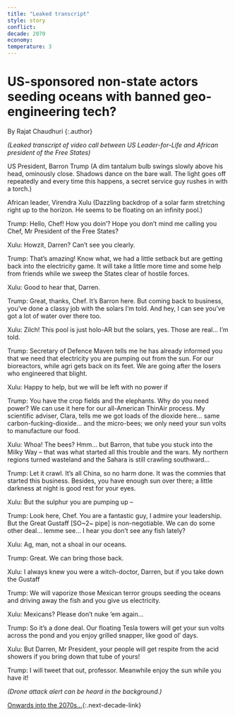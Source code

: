 ```yaml
---
title: "Leaked transcript"
style: story
conflict: 
decade: 2070
economy: 
temperature: 3
---
```


# US-sponsored non-state actors seeding oceans with banned geo-engineering tech?

By Rajat Chaudhuri
{:.author}

*(Leaked transcript of video call between US Leader-for-Life and African president of the Free States)*

US President, Barron Trump (A dim tantalum bulb swings slowly above his head, ominously close. Shadows dance on the bare wall. The light goes off repeatedly and every time this happens, a secret service guy rushes in with a torch.)

African leader, Virendra Xulu (Dazzling backdrop of a solar farm stretching right up to the horizon. He seems to be floating on an infinity pool.)

Trump: Hello, Chef! How you doin’? Hope you don’t mind me calling you Chef, Mr President of the Free States?

Xulu: Howzit, Darren? Can’t see you clearly.

Trump: That’s amazing! Know what, we had a little setback but are getting back into the electricity game. It will take a little more time and some help from friends while we sweep the States clear of hostile forces.

Xulu: Good to hear that, Darren.

Trump: Great, thanks, Chef. It’s Barron here. But coming back to business, you’ve done a classy job with the solars I’m told. And hey, I can see you’ve got a lot of water over there too.

Xulu: Zilch! This pool is just holo-AR but the solars, yes. Those are real… I’m told.

Trump: Secretary of Defence Maven tells me he has already informed you that we need that electricity you are pumping out from the sun. For our bioreactors, while agri gets back on its feet. We are going after the losers who engineered that blight.

Xulu: Happy to help, but we will be left with no power if

Trump: You have the crop fields and the elephants. Why do you need power? We can use it here for our all-American ThinAir process. My scientific adviser, Clara, tells me we got loads of the dioxide here… same carbon-fucking-dioxide… and the micro-bees; we only need your sun volts to manufacture our food.

Xulu: Whoa! The bees? Hmm… but Barron, that tube you stuck into the Milky Way – that was what started all this trouble and the wars. My northern regions turned wasteland and the Sahara is still crawling southward…

Trump: Let it crawl. It’s all China, so no harm done. It was the commies that started this business. Besides, you have enough sun over there; a little darkness at night is good rest for your eyes.

Xulu: But the sulphur you are pumping up –

Trump: Look here, Chef. You are a fantastic guy, I admire your leadership. But the Great Gustaff [SO~2~ pipe] is non-negotiable. We can do some other deal… lemme see… I hear you don’t see any fish lately?

Xulu: Ag, man, not a shoal in our oceans.

Trump: Great. We can bring those back.

Xulu: I always knew you were a witch-doctor, Darren, but if you take down the Gustaff

Trump: We will vaporize those Mexican terror groups seeding the oceans and driving away the fish and you give us electricity.

Xulu: Mexicans? Please don’t nuke ’em again…

Trump: So it’s a done deal. Our floating Tesla towers will get your sun volts across the pond and you enjoy grilled snapper, like good ol’ days.

Xulu: But Darren, Mr President, your people will get respite from the acid showers if you bring down that tube of yours!

Trump: I will tweet that out, professor. Meanwhile enjoy the sun while you have it!

*(Drone attack alert can be heard in the background.)*

[Onwards into the 2070s…](chapter_post-war-devastation.html){:.next-decade-link}

